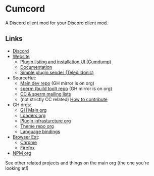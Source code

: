 # Cumcord
A Discord client mod for your Discord client mod.

## Links
 - [Discord](https://discord.gg/FhHQQrVs7U)
 - [Website](https://cumcord.com)
   * [Plugin listing and installation UI (Cumdump)](https://dump.cumcord.com)
   * [Documentation](https://docs.cumcord.com)
   * [Simple plugin sender (Teledildonic)](https://send.cumcord.com)
 - SourceHut:
   * [Main dev repo](https://git.sr.ht/~creatable/Cumcord) (GH mirror is on org)
   * [sperm (build tool) repo](https://git.sr.ht/~creatable/sperm) (GH mirror is on org)
   * [CC & sperm mailing lists](https://lists.sr.ht/~creatable)
   * (not strictly CC related) [How to contribute](https://git-send-email.io/)
 - GH orgs:
   * [GH Main org](https://github.com/Cumcord)
   * [Loaders org](https://github.com/CumcordLoaders)
   * [Plugin infrasturcture org](https://github.com/CumcordPlugins)
   * [Theme repo org](https://github.com/CumcordThemes)
   * [Language bindings](https://github.com/cumglue)
 - [Browser Ext](https://github.com/CumcordLoaders/Browser):
   * [Chrome](https://chrome.google.com/webstore/detail/cumchrome/pfmlgebacgjbhlbdmlpmjldhkoeohbnl)
   * [Firefox](https://addons.mozilla.org/addon/cumload)
 - [NPM org](https://www.npmjs.com/org/cumjar)
 
See other related projects and things on the main org (the one you're looking at!)
